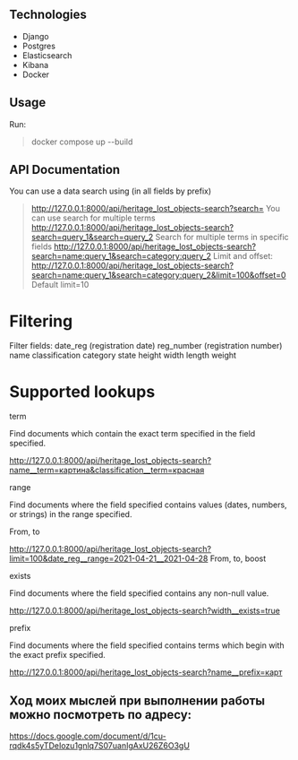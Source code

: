 ## Technologies
- Django
- Postgres
- Elasticsearch
- Kibana
- Docker

## Usage
Run:
> docker compose up --build

## API Documentation 
You can use a data search using (in all fields by prefix)
> http://127.0.0.1:8000/api/heritage_lost_objects-search?search= 
You can use search for multiple terms
> http://127.0.0.1:8000/api/heritage_lost_objects-search?search=query_1&search=query_2 
Search for multiple terms in specific fields
> http://127.0.0.1:8000/api/heritage_lost_objects-search?search=name:query_1&search=category:query_2 
Limit and offset:
> http://127.0.0.1:8000/api/heritage_lost_objects-search?search=name:query_1&search=category:query_2&limit=100&offset=0 
Default limit=10
# Filtering
Filter fields:
date_reg (registration date)
reg_number (registration number)
name
classification
category
state
height
width
length
weight

# Supported lookups
term

Find documents which contain the exact term specified in the field specified.

http://127.0.0.1:8000/api/heritage_lost_objects-search?name__term=картина&classification__term=красная

range

Find documents where the field specified contains values (dates, numbers, or strings) in the range specified.

From, to

http://127.0.0.1:8000/api/heritage_lost_objects-search?limit=100&date_reg__range=2021-04-21__2021-04-28
From, to, boost

exists

Find documents where the field specified contains any non-null value.

http://127.0.0.1:8000/api/heritage_lost_objects-search?width__exists=true

prefix

Find documents where the field specified contains terms which begin with the exact prefix specified.

http://127.0.0.1:8000/api/heritage_lost_objects-search?name__prefix=карт


## Ход моих мыслей при выполнении работы можно посмотреть по адресу:
https://docs.google.com/document/d/1cu-rqdk4s5yTDeIozu1gnlq7S07uanIgAxU26Z6O3gU




